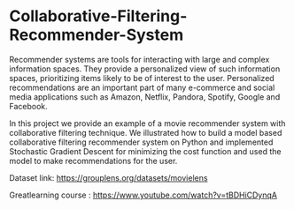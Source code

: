 
# Collaborative-Filtering-Recommender-System

Recommender systems are tools for interacting with large and complex information spaces. They provide a personalized view of such information spaces, 
prioritizing items likely to be of interest to the user. Personalized recommendations are an important part of many e-commerce and social media applications 
such as Amazon, Netflix, Pandora, Spotify, Google and Facebook.

In this project we provide an example of a movie recommender system with collaborative filtering technique. 
We illustrated how to build a model based collaborative filtering recommender system on Python and implemented Stochastic Gradient Descent for minimizing the cost function and used the model to make recommendations for the user.

Dataset link: https://grouplens.org/datasets/movielens

Greatlearning course : https://www.youtube.com/watch?v=tBDHiCDynqA
